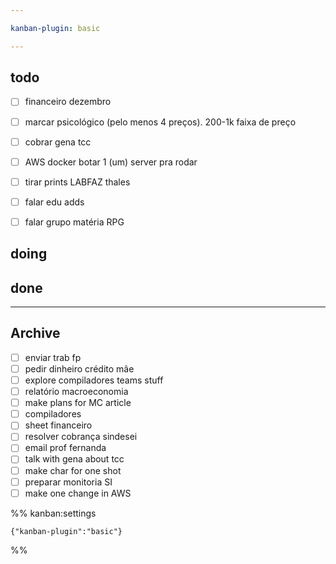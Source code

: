 ```yaml
---

kanban-plugin: basic

---
```


## todo

- [ ] financeiro dezembro
- [ ] marcar psicológico (pelo menos 4 preços). 200-1k faixa de preço
- [ ] cobrar gena tcc
- [ ] AWS docker botar 1 (um) server pra rodar
- [ ] tirar prints LABFAZ thales
- [ ] falar edu adds
- [ ] falar grupo matéria RPG


## doing



## done



***

## Archive

- [ ] enviar trab fp
- [ ] pedir dinheiro crédito mãe
- [ ] explore compiladores teams stuff
- [ ] relatório macroeconomia
- [ ] make plans for MC article
- [ ] compiladores
- [ ] sheet financeiro
- [ ] resolver cobrança sindesei
- [ ] email prof fernanda
- [ ] talk with gena about tcc
- [ ] make char for one shot
- [ ] preparar monitoria SI
- [ ] make one change in AWS

%% kanban:settings
```
{"kanban-plugin":"basic"}
```
%%
